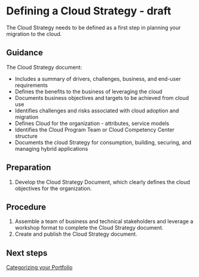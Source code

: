 # Defining a Cloud Strategy - draft

The Cloud Strategy needs to be defined as a first step in planning your migration to the cloud.

## Guidance

The Cloud Strategy document:
- Includes a summary of drivers, challenges, business, and end-user requirements
- Defines the benefits to the business of leveraging the cloud
- Documents business objectives and targets to be achieved from cloud use
- Identifies challenges and risks associated with cloud adoption and migration
- Defines Cloud for the organization - attributes, service models
- Identifies the Cloud Program Team or Cloud Competency Center structure
- Documents the cloud Strategy for consumption, building, securing, and managing hybrid applications

## Preparation

1. Develop the Cloud Strategy Document, which clearly defines the cloud objectives for the organization.


## Procedure

1. Assemble a team of business and technical stakeholders and leverage a workshop format to complete the Cloud Strategy document.
2. Create and publish the Cloud Strategy document.

## Next steps

[Categorizing your Portfolio](https://github.com/alvarovitta/Planning-Workload-Migration/blob/master/2.0-Categorizing-your-Portfolio.md)
